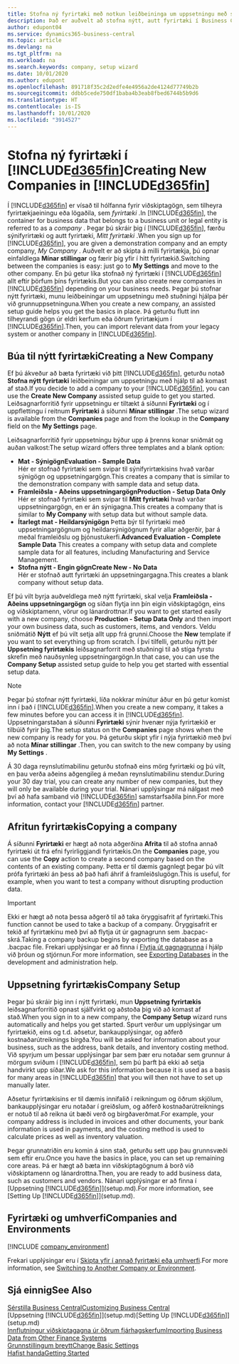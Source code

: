 ```yaml
---
title: Stofna ný fyrirtæki með notkun leiðbeininga um uppsetningu með stuðningi | Microsoft Docs
description: Það er auðvelt að stofna nýtt, autt fyrirtæki í Business Central. Leiðbeiningar um uppsetningu með stuðningi hjálpa þér í gegnum skrefin, og þú getur flutt inn fyrirliggjandi viðskiptagögn þín.
author: edupont04
ms.service: dynamics365-business-central
ms.topic: article
ms.devlang: na
ms.tgt_pltfrm: na
ms.workload: na
ms.search.keywords: company, setup wizard
ms.date: 10/01/2020
ms.author: edupont
ms.openlocfilehash: 891718f35c2d2edfe4e4956a2de4124d77749b2b
ms.sourcegitcommit: ddbb5cede750df1baba4b3eab8fbed6744b5b9d6
ms.translationtype: HT
ms.contentlocale: is-IS
ms.lasthandoff: 10/01/2020
ms.locfileid: "3914527"
---
```

# <a name="creating-new-companies-in-d365fin"></a><span data-ttu-id="c80d4-104">Stofna ný fyrirtæki í [!INCLUDE[d365fin](includes/d365fin_md.md)]</span><span class="sxs-lookup"><span data-stu-id="c80d4-104">Creating New Companies in [!INCLUDE[d365fin](includes/d365fin_md.md)]</span></span>

<span data-ttu-id="c80d4-105">Í [!INCLUDE[d365fin](includes/d365fin_md.md)] er vísað til hólfanna fyrir viðskiptagögn, sem tilheyra fyrirtækjaeiningu eða lögaðila, sem *fyrirtæki* .</span><span class="sxs-lookup"><span data-stu-id="c80d4-105">In [!INCLUDE[d365fin](includes/d365fin_md.md)], the container for business data that belongs to a business unit or legal entity is referred to as a *company* .</span></span> <span data-ttu-id="c80d4-106">Þegar þú skráir þig í [!INCLUDE[d365fin](includes/d365fin_md.md)], færðu sýnifyrirtæki og autt fyrirtæki, *Mitt fyrirtæki* .</span><span class="sxs-lookup"><span data-stu-id="c80d4-106">When you sign up for [!INCLUDE[d365fin](includes/d365fin_md.md)], you are given a demonstration company and an empty company, *My Company* .</span></span> <span data-ttu-id="c80d4-107">Auðvelt er að skipta á milli fyrirtækja, þú opnar einfaldlega **Mínar stillingar** og færir þig yfir í hitt fyrirtækið.</span><span class="sxs-lookup"><span data-stu-id="c80d4-107">Switching between the companies is easy: just go to **My Settings** and move to the other company.</span></span> <span data-ttu-id="c80d4-108">En þú getur líka stofnað ný fyrirtæki í [!INCLUDE[d365fin](includes/d365fin_md.md)] allt eftir þörfum þíns fyrirtækis.</span><span class="sxs-lookup"><span data-stu-id="c80d4-108">But you can also create new companies in [!INCLUDE[d365fin](includes/d365fin_md.md)] depending on your business needs.</span></span> <span data-ttu-id="c80d4-109">Þegar þú stofnar nýtt fyrirtæki, munu leiðbeiningar um uppsetningu með stuðningi hjálpa þér við grunnuppsetninguna.</span><span class="sxs-lookup"><span data-stu-id="c80d4-109">When you create a new company, an assisted setup guide helps you get the basics in place.</span></span> <span data-ttu-id="c80d4-110">Þá geturðu flutt inn tilheyrandi gögn úr eldri kerfum eða öðrum fyrirtækjum í [!INCLUDE[d365fin](includes/d365fin_md.md)].</span><span class="sxs-lookup"><span data-stu-id="c80d4-110">Then, you can import relevant data from your legacy system or another company in [!INCLUDE[d365fin](includes/d365fin_md.md)].</span></span>  

## <a name="creating-a-new-company"></a><span data-ttu-id="c80d4-111">Búa til nýtt fyrirtæki</span><span class="sxs-lookup"><span data-stu-id="c80d4-111">Creating a New Company</span></span>

<span data-ttu-id="c80d4-112">Ef þú ákveður að bæta fyrirtæki við þitt [!INCLUDE[d365fin](includes/d365fin_md.md)], geturðu notað **Stofna nýtt fyrirtæki** leiðbeiningar um uppsetningu með hjálp til að komast af stað.</span><span class="sxs-lookup"><span data-stu-id="c80d4-112">If you decide to add a company to your [!INCLUDE[d365fin](includes/d365fin_md.md)], you can use the **Create New Company** assisted setup guide to get you started.</span></span> <span data-ttu-id="c80d4-113">Leiðsagnarforritið fyrir uppsetningu er tiltækt á síðunni **Fyrirtæki** og í uppflettingu í reitnum **Fyrirtæki** á síðunni **Mínar stillingar** .</span><span class="sxs-lookup"><span data-stu-id="c80d4-113">The setup wizard is available from the **Companies** page and from the lookup in the **Company** field on the **My Settings** page.</span></span>  

<span data-ttu-id="c80d4-114">Leiðsagnarforritið fyrir uppsetningu býður upp á þrenns konar sniðmát og auðan valkost:</span><span class="sxs-lookup"><span data-stu-id="c80d4-114">The setup wizard offers three templates and a blank option:</span></span>

- <span data-ttu-id="c80d4-115">**Mat - Sýnigögn**</span><span class="sxs-lookup"><span data-stu-id="c80d4-115">**Evaluation - Sample Data**</span></span>  
    <span data-ttu-id="c80d4-116">Hér er stofnað fyrirtæki sem svipar til sýnifyrirtækisins hvað varðar sýnigögn og uppsetningargögn.</span><span class="sxs-lookup"><span data-stu-id="c80d4-116">This creates a company that is similar to the demonstration company with sample data and setup data.</span></span>  
- <span data-ttu-id="c80d4-117">**Framleiðsla - Aðeins uppsetningargögn**</span><span class="sxs-lookup"><span data-stu-id="c80d4-117">**Production - Setup Data Only**</span></span>  
    <span data-ttu-id="c80d4-118">Hér er stofnað fyrirtæki sem svipar til **Mitt fyrirtæki** hvað varðar uppsetningargögn, en er án sýnigagna.</span><span class="sxs-lookup"><span data-stu-id="c80d4-118">This creates a company that is similar to **My Company** with setup data but without sample data.</span></span>
- <span data-ttu-id="c80d4-119">**Ítarlegt mat - Heildarsýnigögn** Þetta býr til fyrirtæki með uppsetningargögnum og heildarsýnigögnum fyrir allar aðgerðir, þar á meðal framleiðslu og þjónustukerfi.</span><span class="sxs-lookup"><span data-stu-id="c80d4-119">**Advanced Evaluation - Complete Sample Data** This creates a company with setup data and complete sample data for all features, including Manufacturing and Service Management.</span></span>
- <span data-ttu-id="c80d4-120">**Stofna nýtt - Engin gögn**</span><span class="sxs-lookup"><span data-stu-id="c80d4-120">**Create New - No Data**</span></span>  
    <span data-ttu-id="c80d4-121">Hér er stofnað autt fyrirtæki án uppsetningargagna.</span><span class="sxs-lookup"><span data-stu-id="c80d4-121">This creates a blank company without setup data.</span></span>  

<span data-ttu-id="c80d4-122">Ef þú vilt byrja auðveldlega með nýtt fyrirtæki, skal velja **Framleiðsla - Aðeins uppsetningargögn** og síðan flytja inn þín eigin viðskiptagögn, eins og viðskiptamenn, vörur og lánardrottnar.</span><span class="sxs-lookup"><span data-stu-id="c80d4-122">If you want to get started easily with a new company, choose **Production - Setup Data Only** and then import your own business data, such as customers, items, and vendors.</span></span> <span data-ttu-id="c80d4-123">Veldu sniðmátið **Nýtt** ef þú vilt setja allt upp frá grunni.</span><span class="sxs-lookup"><span data-stu-id="c80d4-123">Choose the **New** template if you want to set everything up from scratch.</span></span> <span data-ttu-id="c80d4-124">Í því tilfelli, geturðu nýtt þér **Uppsetning fyrirtækis** leiðsagnarforrit með stuðningi til að stíga fyrstu skrefin með nauðsynleg uppsetningargögn.</span><span class="sxs-lookup"><span data-stu-id="c80d4-124">In that case, you can use the **Company Setup** assisted setup guide to help you get started with essential setup data.</span></span>  

> [!NOTE]  
> <span data-ttu-id="c80d4-125">Þegar þú stofnar nýtt fyrirtæki, líða nokkrar mínútur áður en þú getur komist inn í það í [!INCLUDE[d365fin](includes/d365fin_md.md)].</span><span class="sxs-lookup"><span data-stu-id="c80d4-125">When you create a new company, it takes a few minutes before you can access it in [!INCLUDE[d365fin](includes/d365fin_md.md)].</span></span> <span data-ttu-id="c80d4-126">Uppsetningarstaðan á síðunni **Fyrirtæki** sýnir hvenær nýja fyrirtækið er tilbúið fyrir þig.</span><span class="sxs-lookup"><span data-stu-id="c80d4-126">The setup status on the **Companies** page shows when the new company is ready for you.</span></span> <span data-ttu-id="c80d4-127">Þá geturðu skipt yfir í nýja fyrirtækið með því að nota **Mínar stillingar** .</span><span class="sxs-lookup"><span data-stu-id="c80d4-127">Then, you can switch to the new company by using **My Settings** .</span></span>  

<span data-ttu-id="c80d4-128">Á 30 daga reynslutímabilinu geturðu stofnað eins mörg fyrirtæki og þú vilt, en þau verða aðeins aðgengileg á meðan reynslutímabilinu stendur.</span><span class="sxs-lookup"><span data-stu-id="c80d4-128">During your 30 day trial, you can create any number of new companies, but they will only be available during your trial.</span></span> <span data-ttu-id="c80d4-129">Nánari upplýsingar má nálgast með því að hafa samband við [!INCLUDE[d365fin](includes/d365fin_md.md)] samstarfsaðila þinn.</span><span class="sxs-lookup"><span data-stu-id="c80d4-129">For more information, contact your [!INCLUDE[d365fin](includes/d365fin_md.md)] partner.</span></span>  

## <a name="copying-a-company"></a><span data-ttu-id="c80d4-130">Afritun fyrirtækis</span><span class="sxs-lookup"><span data-stu-id="c80d4-130">Copying a company</span></span>

<span data-ttu-id="c80d4-131">Á síðunni **Fyrirtæki** er hægt að nota aðgerðina **Afrita** til að stofna annað fyrirtæki út frá efni fyrirliggjandi fyrirtækis.</span><span class="sxs-lookup"><span data-stu-id="c80d4-131">On the **Companies** page, you can use the **Copy** action to create a second company based on the contents of an existing company.</span></span> <span data-ttu-id="c80d4-132">Þetta er til dæmis gagnlegt þegar þú vilt prófa fyrirtæki án þess að það hafi áhrif á framleiðslugögn.</span><span class="sxs-lookup"><span data-stu-id="c80d4-132">This is useful, for example, when you want to test a company without disrupting production data.</span></span>

> [!Important]
> <span data-ttu-id="c80d4-133">Ekki er hægt að nota þessa aðgerð til að taka öryggisafrit af fyrirtæki.</span><span class="sxs-lookup"><span data-stu-id="c80d4-133">This function cannot be used to take a backup of a company.</span></span> <span data-ttu-id="c80d4-134">Öryggisafrit er tekið af fyrirtækinu með því að flytja út úr gagnagrunn sem .bacpac-skrá.</span><span class="sxs-lookup"><span data-stu-id="c80d4-134">Taking a company backup begins by exporting the database as a .bacpac file.</span></span> <span data-ttu-id="c80d4-135">Frekari upplýsingar er að finna í [Flytja út gagnagrunna](/dynamics365/business-central/dev-itpro/administration/tenant-admin-center-database-export) í hjálp við þróun og stjórnun.</span><span class="sxs-lookup"><span data-stu-id="c80d4-135">For more information, see [Exporting Databases](/dynamics365/business-central/dev-itpro/administration/tenant-admin-center-database-export) in the development and administration help.</span></span>

## <a name="company-setup"></a><span data-ttu-id="c80d4-136">Uppsetning fyrirtækis</span><span class="sxs-lookup"><span data-stu-id="c80d4-136">Company Setup</span></span>

<span data-ttu-id="c80d4-137">Þegar þú skráir þig inn í nýtt fyrirtæki, mun **Uppsetning fyrirtækis** leiðsagnarforritið opnast sjálfvirkt og aðstoða þig við að komast af stað.</span><span class="sxs-lookup"><span data-stu-id="c80d4-137">When you sign in to a new company, the **Company Setup** wizard runs automatically and helps you get started.</span></span> <span data-ttu-id="c80d4-138">Spurt verður um upplýsingar um fyrirtækið, eins og t.d. aðsetur, bankaupplýsingar, og aðferð kostnaðarútreiknings birgða.</span><span class="sxs-lookup"><span data-stu-id="c80d4-138">You will be asked for information about your business, such as the address, bank details, and inventory costing method.</span></span> <span data-ttu-id="c80d4-139">Við spyrjum um þessar upplýsingar þar sem þær eru notaðar sem grunnur á mörgum sviðum í [!INCLUDE[d365fin](includes/d365fin_md.md)], sem þú þarft þá ekki að setja handvirkt upp síðar.</span><span class="sxs-lookup"><span data-stu-id="c80d4-139">We ask for this information because it is used as a basis for many areas in [!INCLUDE[d365fin](includes/d365fin_md.md)] that you will then not have to set up manually later.</span></span>  

<span data-ttu-id="c80d4-140">Aðsetur fyrirtækisins er til dæmis innifalið í reikningum og öðrum skjölum, bankaupplýsingar eru notaðar í greiðslum, og aðferð kostnaðarútreiknings er notuð til að reikna út bæði verð og birgðaverðmat.</span><span class="sxs-lookup"><span data-stu-id="c80d4-140">For example, your company address is included in invoices and other documents, your bank information is used in payments, and the costing method is used to calculate prices as well as inventory valuation.</span></span>  

<span data-ttu-id="c80d4-141">Þegar grunnatriðin eru komin á sinn stað, geturðu sett upp þau grunnsvæði sem eftir eru.</span><span class="sxs-lookup"><span data-stu-id="c80d4-141">Once you have the basics in place, you can set up remaining core areas.</span></span> <span data-ttu-id="c80d4-142">Þá er hægt að bæta inn viðskiptagögnum á borð við viðskiptamenn og lánardrottna.</span><span class="sxs-lookup"><span data-stu-id="c80d4-142">Then, you are ready to add business data, such as customers and vendors.</span></span> <span data-ttu-id="c80d4-143">Nánari upplýsingar er að finna í [Uppsetning [!INCLUDE[d365fin](includes/d365fin_md.md)]](setup.md).</span><span class="sxs-lookup"><span data-stu-id="c80d4-143">For more information, see [Setting Up [!INCLUDE[d365fin](includes/d365fin_md.md)]](setup.md).</span></span>  

## <a name="companies-and-environments"></a><span data-ttu-id="c80d4-144">Fyrirtæki og umhverfi</span><span class="sxs-lookup"><span data-stu-id="c80d4-144">Companies and Environments</span></span>

[!INCLUDE [company_environment](includes/company_environment.md)]

<span data-ttu-id="c80d4-145">Frekari upplýsingar eru í [Skipta yfir í annað fyrirtæki eða umhverfi](ui-organization-switch.md).</span><span class="sxs-lookup"><span data-stu-id="c80d4-145">For more information, see [Switching to Another Company or Environment](ui-organization-switch.md).</span></span>  

## <a name="see-also"></a><span data-ttu-id="c80d4-146">Sjá einnig</span><span class="sxs-lookup"><span data-stu-id="c80d4-146">See Also</span></span>

[<span data-ttu-id="c80d4-147">Sérstilla Business Central</span><span class="sxs-lookup"><span data-stu-id="c80d4-147">Customizing Business Central</span></span>](ui-customizing-overview.md)  
<span data-ttu-id="c80d4-148">[Uppsetning [!INCLUDE[d365fin](includes/d365fin_md.md)]](setup.md)</span><span class="sxs-lookup"><span data-stu-id="c80d4-148">[Setting Up [!INCLUDE[d365fin](includes/d365fin_md.md)]](setup.md)</span></span>  
[<span data-ttu-id="c80d4-149">Innflutningur viðskiptagagna úr öðrum fjárhagskerfum</span><span class="sxs-lookup"><span data-stu-id="c80d4-149">Importing Business Data from Other Finance Systems</span></span>](across-import-data-configuration-packages.md)  
[<span data-ttu-id="c80d4-150">Grunnstillingum breytt</span><span class="sxs-lookup"><span data-stu-id="c80d4-150">Change Basic Settings</span></span>](ui-change-basic-settings.md)  
[<span data-ttu-id="c80d4-151">Hafist handa</span><span class="sxs-lookup"><span data-stu-id="c80d4-151">Getting Started</span></span>](product-get-started.md)  
